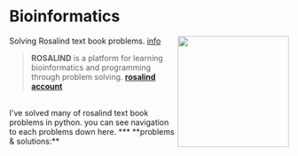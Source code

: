 # Bioinformatics
Solving Rosalind text book problems. [info](http://rosalind.info/problems/list-view/?location=bioinformatics-textbook-track)
<img src="http://rosalind.info/static/img/logo.png?v=1560257990"  width=200 align="right">
> **ROSALIND** is a platform for learning bioinformatics and programming through problem solving.
**[rosalind account](http://rosalind.info/users/96106741/)** 
<br>
  I've solved many of rosalind text book problems in python. you can see navigation to each problems down here.
***
**problems & solutions:**


